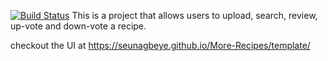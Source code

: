 [![Build Status](https://travis-ci.org/SEUNAGBEYE/More-Recipes.svg?branch=master)](https://travis-ci.org/SEUNAGBEYE/More-Recipes)
This is a project that allows users to upload, search, review, up-vote and down-vote a recipe.

checkout the UI at https://seunagbeye.github.io/More-Recipes/template/

